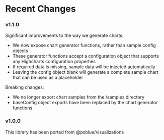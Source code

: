# Recent Changes

### v1.1.0
Significant improvements to the way we generate charts:
* We now expose chart generator functions, rather than sample config objects
* These generator functions accept a configuration object that supports any Highcharts configuration properties
* If required data is missing, sample data will be injected automatically
* Leaving the config object blank will generate a complete sample chart that can be used as a placeholder

Breaking changes:
* We no longer export chart samples from the /samples directory
* baseConfig object exports have been replaced by the chart generator functions

### v1.0.0
This library has been ported from @pxblue/visualizations